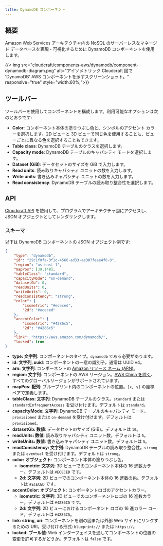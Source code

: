 ```yaml
---
title: DynamoDB コンポーネント
---
```

## 概要

Amazon Web Services アーキテクチャ内の NoSQL のサーバーレスなマネージド データベースを表現・可視化するために DynamoDB コンポーネントを使用します。

{{< img src="cloudcraft/components-aws/dynamodb/component-dynamodb-diagram.png" alt="アイソメトリック Cloudcraft 図で 'DynamoDB' AWS コンポーネントを示すスクリーンショット。" responsive="true" style="width:60%;">}}

## ツールバー

ツールバーを使用してコンポーネントを構成します。利用可能なオプションは次のとおりです:

- **Color**: コンポーネント本体の塗りつぶし色と、シンボルのアクセント カラーを選択します。2D ビューと 3D ビューで同じ色を使用することも、ビューごとに異なる色を選択することもできます。
- **Table class**: DynamoDB テーブルのクラスを選択します。
- **Capacity mode**: DynamoDB テーブルのキャパシティ モードを選択します。
- **Dataset (GiB)**: データセットのサイズを GiB で入力します。
- **Read units**: 読み取りキャパシティ ユニットの数を入力します。
- **Write units**: 書き込みキャパシティ ユニットの数を入力します。
- **Read consistency**: DynamoDB テーブルの読み取り整合性を選択します。

## API

[Cloudcraft API][1] を使用して、プログラムでアーキテクチャ図にアクセスし、JSON オブジェクトとしてレンダリングします。

### スキーマ

以下は DynamoDB コンポーネントの JSON オブジェクト例です:

```json
{
    "type": "dynamodb",
    "id": "29c1f0fa-3f1c-4566-ad33-ae307feee4f0-0",
    "region": "us-east-1",
    "mapPos": [39,148],
    "tableClass": "standard",
    "capacityMode": "on-demand",
    "datasetGb": 0,
    "readUnits": 0,
    "writeUnits": 0,
    "readConsistency": "strong",
    "color": {
        "isometric": "#ececed",
        "2d": "#ececed"
    },
    "accentColor": {
        "isometric": "#4286c5",
        "2d": "#4286c5"
    },
    "link": "https://aws.amazon.com/dynamodb/",
    "locked": true
}
```

- **type: 文字列**: コンポーネントのタイプ。`dynamodb` である必要があります。
- **id: 文字列, uuid**: コンポーネントの一意の識別子。通常は UUID v4。
- **arn: 文字列**: コンポーネントの [Amazon リソース ネーム (ARN)][2]。
- **region: 文字列**: コンポーネントの AWS リージョン。[AWS China を除く][3]、すべてのグローバルリージョンがサポートされています。
- **mapPos: 配列**: ブループリント内のコンポーネントの位置。`[x, y]` の座標ペアで定義します。
- **tableClass: 文字列**: DynamoDB テーブルのクラス。`standard` または `standardInfrequentAccess` を受け付けます。デフォルトは `standard`。
- **capacityMode: 文字列**: DynamoDB テーブルのキャパシティ モード。`provisioned` または `on-demand` を受け付けます。デフォルトは `provisioned`。
- **datasetGb: 数値**: データセットのサイズ (GiB)。デフォルトは `10`。
- **readUnits: 数値**: 読み取りキャパシティ ユニット数。デフォルトは `5`。
- **writeUnits: 数値**: 書き込みキャパシティ ユニット数。デフォルトは `5`。
- **readConsistency: 文字列**: DynamoDB テーブルの読み取り整合性。`strong` または `eventual` を受け付けます。デフォルトは `strong`。
- **color: オブジェクト**: コンポーネント本体の塗りつぶし色。
  - **isometric: 文字列**: 3D ビューでのコンポーネント本体の 16 進数カラー。デフォルトは `#ECECED` です。
  - **2d: 文字列**: 2D ビューでのコンポーネント本体の 16 進数の色。デフォルトは `#ECECED` です。
- **accentColor: オブジェクト**: コンポーネントロゴのアクセントカラー。
  - **isometric: 文字列**: 3D ビューでのコンポーネントロゴの 16 進数カラー。デフォルトは `#4286C5` です。
  - **2d: 文字列**: 2D ビューにおけるコンポーネント ロゴの 16 進カラー コード。デフォルトは `#4286C5`。
- **link: string, uri**: コンポーネントを別の図または外部 Web サイトにリンクするための URI。受け付ける形式: `blueprint://` または `https://`。
- **locked: ブール値**: Web インターフェイスを通してコンポーネントの位置の変更を許可するかどうか。デフォルトは `false` です。

[1]: https://developers.cloudcraft.co/
[2]: https://docs.aws.amazon.com/general/latest/gr/aws-arns-and-namespaces.html
[3]: /ja/cloudcraft/faq/scan-error-aws-china-region/